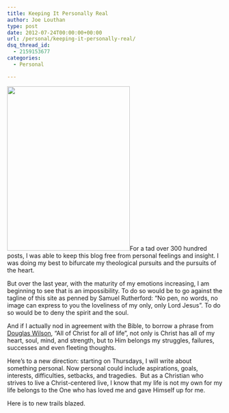 ```yaml
---
title: Keeping It Personally Real
author: Joe Louthan
type: post
date: 2012-07-24T00:00:00+00:00
url: /personal/keeping-it-personally-real/
dsq_thread_id:
  - 2159153677
categories:
  - Personal

---
```

<img class="alignright" alt="" src="https://i2.wp.com/blog.thepopcornfactory.com/wp-content/uploads/2013/01/Floral-Wire-Cut-Into-Two-Even-Pieces.jpg?resize=287%2C384" width="287" height="384" data-recalc-dims="1" />For a tad over 300 hundred posts, I was able to keep this blog free from personal feelings and insight. I was doing my best to bifurcate my theological pursuits and the pursuits of the heart.

But over the last year, with the maturity of my emotions increasing, I am beginning to see that is an impossibility. To do so would be to go against the tagline of this site as penned by Samuel Rutherford: “No pen, no words, no image can express to you the loveliness of my only, only Lord Jesus”. To do so would be to deny the spirit and the soul.

And if I actually nod in agreement with the Bible, to borrow a phrase from [Douglas Wilson][1], “All of Christ for all of life”, not only is Christ has all of my heart, soul, mind, and strength, but to Him belongs my struggles, failures, successes and even fleeting thoughts.

Here’s to a new direction: starting on Thursdays, I will write about something personal. Now personal could include aspirations, goals, interests, difficulties, setbacks, and tragedies.  But as a Christian who strives to live a Christ-centered live, I know that my life is not my own for my life belongs to the One who has loved me and gave Himself up for me.

Here is to new trails blazed.

 [1]: http://dougwils.com/